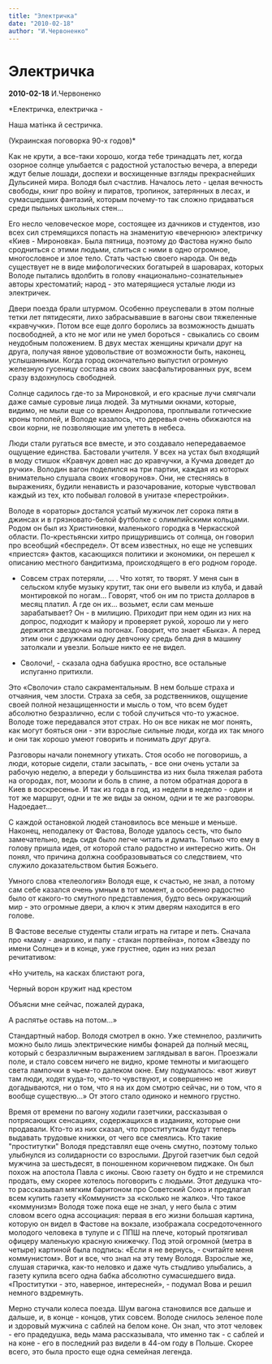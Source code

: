 ```yaml
---
title: "Электричка"
date: "2010-02-18"
author: "И.Червоненко"
---
```


# Электричка

**2010-02-18** И.Червоненко

*Електричка, електричка -

Наша матінка й сестричка.

(Украинская поговорка 90-х годов)*

Как не крути, а все-таки хорошо, когда тебе тринадцать лет, когда озорное солнце улыбается с радостной усталостью вечера, а впереди ждут белые лошади, доспехи и восхищенные взгляды прекраснейших Дульсиней мира. Володя был счастлив. Началось лето - целая вечность свободы, книг про войну и пиратов, тропинок, затерянных в лесах, и сумасшедших фантазий, которым почему-то так сложно придаваться среди пыльных школьных стен...

Его несло человеческое море, состоящее из дачников и студентов, изо всех сил стремящихся попасть на знаменитую «вечернюю» электричку «Киев - Мироновка». Была пятница, поэтому до Фастова нужно было сродниться с этими людьми, слиться с ними в одно огромное, многословное и злое тело. Стать частью своего народа. Он ведь существует не в виде мифологических богатырей в шароварах, которых Володе пытались вдолбить в голову «национально-сознательные» авторы хрестоматий; народ - это матерящиеся усталые люди из электричек.

Двери поезда брали штурмом. Особенно преуспевали в этом полные тетки лет пятидесяти, лихо забрасывавшие в вагоны свои тяжеленные «кравчучки». Потом все еще долго боролись за возможность дышать посвободней, а кто не мог или не умел бороться - свыкались со своим неудобным положением. В двух местах женщины кричали друг на друга, получая явное удовольствие от возможности быть, наконец, услышанными. Когда город окончательно выпустил огромную железную гусеницу состава из своих заасфальтированных рук, всем сразу вздохнулось свободней.

Солнце садилось где-то за Мироновкой, и его красные лучи смягчали даже самые суровые лица людей. За мутными окнами, которые, видимо, не мыли еще со времен Андропова, проплывали готические кроны тополей, и Володе казалось, что деревья очень обижаются на свои корни, не позволяющие им улететь в небеса.

Люди стали ругаться все вместе, и это создавало непередаваемое ощущение единства. Бастовали учителя. У всех на устах был входящий в моду стишок «Кравчук довел нас до кравчучки, а Кучма доведет до ручки». Володин вагон поделился на три партии, каждая из которых внимательно слушала своих «говорунов». Они, не стесняясь в выражениях, будили ненависть и разочарование, которые чувствовал каждый из тех, кто побывал головой в унитазе «перестройки».

Володе в «ораторы» достался усатый мужичок лет сорока пяти в джинсах и в грязновато-белой футболке с олимпийскими кольцами. Родом он был из Христиновки, маленького городка в Черкасской области. По-крестьянски хитро прищурившись от солнца, он говорил про всеобщий «беспредел». От всем известных, но еще не успевших «приестся» фактов, касающихся политики и экономики, он перешел к описанию местного бандитизма, происходящего в его родном городе.

- Совсем страх потеряли, ... . Что хотят, то творят. У меня сын в сельском клубе музыку крутит, так они его вывели из клуба, и давай монтировкой по ногам... Говорят, чтоб он им по триста долларов в месяц платил. А где он их... возьмет, если сам меньше зарабатывает? Он - в милицию. Приходит при нем один из них на допрос, подходит к майору и проверяет рукой, хорошо ли у него держится звездочка на погонах. Говорит, что знает «Быка». А перед этим они с дружками одну девчонку средь бела дня в машину затолкали и увезли. Больше никто ее не видел.

- Сволочи!, - сказала одна бабушка яростно, все остальные испуганно притихли.

Это «Сволочи» стало сакраментальным. В нем больше страха и отчаяния, чем злости. Страха за себя, за родственников, ощущение своей полной незащищенности и мысль о том, что всем будет абсолютно безразлично, если с тобой случиться что-то ужасное. Володе тоже передавался этот страх. Но он все никак не мог понять, как могут бояться они - эти взрослые сильные люди, когда их так много и они так хорошо умеют говорить и понимать друг друга.

Разговоры начали понемногу утихать. Стоя особо не поговоришь, а люди, которые сидели, стали засыпать, - все они очень устали за рабочую неделю, а впереди у большинства из них была тяжелая работа на огородах, пот, мозоли и боль в спине, а потом обратная дорога в Киев в воскресенье. И так из года в год, из недели в неделю - один и тот же маршрут, одни и те же виды за окном, одни и те же разговоры. Надоедает...

С каждой остановкой людей становилось все меньше и меньше. Наконец, неподалеку от Фастова, Володе удалось сесть, что было замечательно, ведь сидя было легче читать и думать. Только что ему в голову пришла идея, от которой стало радостно и интересно жить. Он понял, что причина должна сообразовываться со следствием, что служило доказательством бытия Божьего.

Умного слова «телеология» Володя еще, к счастью, не знал, а потому сам себе казался очень умным в тот момент, а особенно радостно было от какого-то смутного представления, будто весь окружающий мир - это огромные двери, а ключ к этим дверям находится в его голове.

В Фастове веселые студенты стали играть на гитаре и петь. Сначала про «маму - анархию, и папу - стакан портвейна», потом «Звезду по имени Солнце» и в конце, уже грустнее, один из них резал речитативом:

 «Но учитель, на касках блистают рога,

Черный ворон кружит над крестом

Объясни мне сейчас, пожалей дурака,

А распятье оставь на потом...»

Стандартный набор. Володя смотрел в окно. Уже стемнелоо, различить можно было лишь электрические нимбы фонарей да полный месяц, который с безразличным выражением заглядывал в вагон. Проезжали поле, и стало совсем ничего не видно, кроме темноты и мигающего света лампочки в чьем-то далеком окне. Ему подумалось: «вот живут там люди, ходят куда-то, что-то чувствуют, и совершенно не догадываются, ни о том, что я на их дом смотрю сейчас, ни о том, что я вообще существую...» От этого стало одиноко и немного грустно.

Время от времени по вагону ходили газетчики, рассказывая о потрясающих сенсациях, содержащихся в изданиях, которые они продавали. Кто-то из них сказал, что проституткам будут теперь выдавать трудовые книжки, от чего все смеялись. Кто такие "проститутки" Володя представлял еще очень смутно, поэтому только улыбнулся из солидарности со взрослыми. Другой газетчик был седой мужчина за шестьдесят, в поношенном коричневом пиджаке. Он был похож на апостола Павла с иконы. Свою газету он будто и не стремился продать, ему скорее хотелось поговорить с людьми. Этот дедушка что-то рассказывал мягким баритоном про Советский Союз и предлагал всем купить газету «Коммунист» за «сколько не жалко». Что такое «коммунизм» Володя тоже пока еще не знал, у него была с этим словом всего одна ассоциация: первая в его жизни большая картина, которую он видел в Фастове на вокзале, изображала сосредоточенного молодого человека в тулупе и с ППШ на плече, который протягивал офицеру маленькую красную книжечку. Под этой огромной (метра в четыре) картиной была подпись: «Если я не вернусь, - считайте меня коммунистом». Вот и все, что знал на эту тему Володя. Взрослые же, слушая старичка, как-то неловко и даже чуть стыдливо улыбались, а газету купила всего одна бабка абсолютно сумасшедшего вида. «Проститутки - это, наверное, интересней», - подумал Вова и решил немного вздремнуть.

Мерно стучали колеса поезда. Шум вагона становился все дальше и дальше, и, в конце - концов, утих совсем. Володе снилось зеленое поле и здоровый мужчина с саблей на белом коне. Он знал, что этот человек - его прадедушка, ведь мама рассказывала, что именно так - с саблей и на коне - его в последний раз видели в 44-ом году в Польше. Скорее всего, это была просто еще одна семейная легенда.